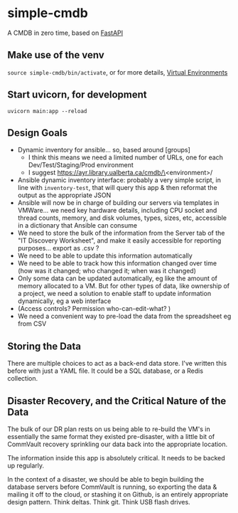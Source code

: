 # simple-cmdb

A CMDB in zero time, based on [FastAPI](https://fastapi.tiangolo.com/)

## Make use of the venv

`source simple-cmdb/bin/activate`, or for more details, [Virtual Environments](https://docs.python.org/3/tutorial/venv.html)

## Start uvicorn, for development

`uvicorn main:app --reload`

## Design Goals

* Dynamic inventory for ansible... so, based around [groups]
    * I think this means we need a limited number of URLs, one for each Dev/Test/Staging/Prod environment
    * I suggest https://ayr.library.ualberta.ca/cmdb/\<environment\>/
* Ansible dynamic inventory interface: probably a very simple script, in line with `inventory-test`, that will query this app & then reformat the output as the appropriate JSON
* Ansible will now be in charge of building our servers via templates in VMWare... we need key hardware details, including CPU socket and thread counts, memory, and disk volumes, types, sizes, etc, accessible in a dictionary that Ansible can consume
* We need to store the bulk of the information from the Server tab of the "IT Discovery Worksheet", and make it easily accessible for reporting purposes... export as .csv ? 
* We need to be able to update this information automatically
* We need to be able to track how this information changed over time (how was it changed; who changed it; when was it changed)
* Only some data can be updated automatically, eg like the amount of memory allocated to a VM.  But for other types of data, like ownership of a project, we need a solution to enable staff to update information dynamically, eg a web interface
* (Access controls? Permission who-can-edit-what? )
* We need a convenient way to pre-load the data from the spreadsheet eg from CSV

## Storing the Data

There are multiple choices to act as a back-end data store.  I've written this before with just a YAML file. It could be a SQL database, or a Redis collection. 

## Disaster Recovery, and the Critical Nature of the Data

The bulk of our DR plan rests on us being able to re-build the VM's in essentially the same format they existed pre-disaster, with a little bit of CommVault recovery sprinkling our data back into the appropriate location.

The information inside this app is absolutely critical. It needs to be backed up regularly. 

In the context of a disaster, we should be able to begin building the database servers before CommVault is running, so exporting the data & mailing it off to the cloud, or stashing it on Github, is an entirely appropriate design pattern. Think deltas. Think git. Think USB flash drives.